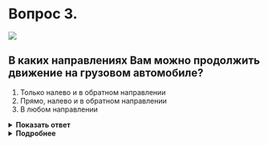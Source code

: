 # Вопрос 3.

![](https://s.drom.ru/i24228/pdd/tickets/2016/1543885443.jpg)

## В каких направлениях Вам можно продолжить движение на грузовом автомобиле?

1. Только налево и в обратном направлении
2. Прямо, налево и в обратном направлении
3. В любом направлении

<details>
<summary><b>Показать ответ</b></summary>
Правильный ответ: 2
</details>
<details>
<summary><b>Подробнее</b></summary>
Знак 5.13.2 «Выезд на дорогу с полосой для маршрутных транспортных средств» запрещает поворот направо. Поэтому Вы можете продолжить движение прямо, налево или развернуться для движения в обратном направлении.
(«Дорожные знаки»)
</details>